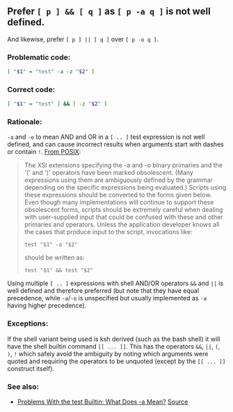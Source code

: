 ## Prefer `[ p ] && [ q ]` as `[ p -a q ]` is not well defined.

And likewise, prefer `[ p ] || [ q ]` over `[ p -o q ]`.

### Problematic code:

```sh
[ "$1" = "test" -a -z "$2" ]
```

### Correct code:

```sh
[ "$1" = "test" ] && [ -z "$2" ]
```


### Rationale:

`-a` and `-o` to mean AND and OR in a `[ .. ]` test expression is not well defined, and can cause incorrect results when arguments start with dashes or contain `!`. [From POSIX](http://pubs.opengroup.org/onlinepubs/9699919799/utilities/test.html):

>The XSI extensions specifying the -a and -o binary primaries and the '(' and ')' operators have been marked obsolescent. (Many expressions using them are ambiguously defined by the grammar depending on the specific expressions being evaluated.) Scripts using these expressions should be converted to the forms given below. Even though many implementations will continue to support these obsolescent forms, scripts should be extremely careful when dealing with user-supplied input that could be confused with these and other primaries and operators. Unless the application developer knows all the cases that produce input to the script, invocations like:
>
>    `test "$1" -a "$2"`
>
>should be written as:
>
>   `test "$1" && test "$2"`


Using multiple `[ .. ]` expressions with shell AND/OR operators `&&` and `||` is well defined and therefore preferred (but note that they have equal precedence, while `-a`/`-o` is unspecified but usually implemented as `-a` having higher precedence).

### Exceptions:

If the shell variant being used is ksh derived (such as the bash shell) it will have the shell builtin command `[[ ... ]]`. This has the operators `&&`, `||`, `(`, `)`, `!` which safely avoid the ambiguity by noting which arguments were quoted and requiring the operators to be unquoted (except by the `[[ ... ]]` construct itself).

### See also:
* [Problems With the test Builtin: What Does -a Mean?](http://www.oilshell.org/blog/2017/08/31.html)
[Source](https://github.com/koalaman/shellcheck/wiki/SC2166)

